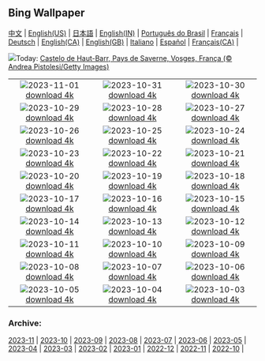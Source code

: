 ## Bing Wallpaper
[中文](README.md) |                     [English(US)](en-US.md) |                     [日本語](ja-JP.md) |                     [English(IN)](en-IN.md) |                     [Português do Brasil](pt-BR.md) |                     [Français](fr-FR.md) |                     [Deutsch](de-DE.md) |                     [English(CA)](en-CA.md) |                     [English(GB)](en-GB.md) |                     [Italiano](it-IT.md) |                     [Español](es-ES.md) |                     [Français(CA)](fr-CA.md) |                    

![](https://www.bing.com/th?id=OHR.HautBarr_PT-BR1136803227_UHD.jpg&w=1000)Today: [Castelo de Haut-Barr, Pays de Saverne, Vosges, França (© Andrea Pistolesi/Getty Images)](https://www.bing.com/th?id=OHR.HautBarr_PT-BR1136803227_UHD.jpg)

|      |      |      |
| :----: | :----: | :----: |
|![](https://www.bing.com/th?id=OHR.HalloweenPorchAI_PT-BR0951998014_UHD.jpg&pid=hp&w=384&h=216&rs=1&c=4)2023-11-01 [download 4k](https://www.bing.com/th?id=OHR.HalloweenPorchAI_PT-BR0951998014_UHD.jpg)|![](https://www.bing.com/th?id=OHR.AutumnRaven_PT-BR0746434304_UHD.jpg&pid=hp&w=384&h=216&rs=1&c=4)2023-10-31 [download 4k](https://www.bing.com/th?id=OHR.AutumnRaven_PT-BR0746434304_UHD.jpg)|![](https://www.bing.com/th?id=OHR.RoyalCabinet_PT-BR0309884502_UHD.jpg&pid=hp&w=384&h=216&rs=1&c=4)2023-10-30 [download 4k](https://www.bing.com/th?id=OHR.RoyalCabinet_PT-BR0309884502_UHD.jpg)|
|![](https://www.bing.com/th?id=OHR.FiveWinds_PT-BR9736426196_UHD.jpg&pid=hp&w=384&h=216&rs=1&c=4)2023-10-29 [download 4k](https://www.bing.com/th?id=OHR.FiveWinds_PT-BR9736426196_UHD.jpg)|![](https://www.bing.com/th?id=OHR.OldBridgeSkye_PT-BR9531632711_UHD.jpg&pid=hp&w=384&h=216&rs=1&c=4)2023-10-28 [download 4k](https://www.bing.com/th?id=OHR.OldBridgeSkye_PT-BR9531632711_UHD.jpg)|![](https://www.bing.com/th?id=OHR.ViennaAutumn_PT-BR1572205142_UHD.jpg&pid=hp&w=384&h=216&rs=1&c=4)2023-10-27 [download 4k](https://www.bing.com/th?id=OHR.ViennaAutumn_PT-BR1572205142_UHD.jpg)|
|![](https://www.bing.com/th?id=OHR.GrandStaircase_PT-BR9054021787_UHD.jpg&pid=hp&w=384&h=216&rs=1&c=4)2023-10-26 [download 4k](https://www.bing.com/th?id=OHR.GrandStaircase_PT-BR9054021787_UHD.jpg)|![](https://www.bing.com/th?id=OHR.FuzerCastle_PT-BR8679646534_UHD.jpg&pid=hp&w=384&h=216&rs=1&c=4)2023-10-25 [download 4k](https://www.bing.com/th?id=OHR.FuzerCastle_PT-BR8679646534_UHD.jpg)|![](https://www.bing.com/th?id=OHR.CapybaraAnimals_PT-BR8447005042_UHD.jpg&pid=hp&w=384&h=216&rs=1&c=4)2023-10-24 [download 4k](https://www.bing.com/th?id=OHR.CapybaraAnimals_PT-BR8447005042_UHD.jpg)|
|![](https://www.bing.com/th?id=OHR.AstoriaBridge_PT-BR7535453124_UHD.jpg&pid=hp&w=384&h=216&rs=1&c=4)2023-10-23 [download 4k](https://www.bing.com/th?id=OHR.AstoriaBridge_PT-BR7535453124_UHD.jpg)|![](https://www.bing.com/th?id=OHR.PersepolisRelief_PT-BR7243215080_UHD.jpg&pid=hp&w=384&h=216&rs=1&c=4)2023-10-22 [download 4k](https://www.bing.com/th?id=OHR.PersepolisRelief_PT-BR7243215080_UHD.jpg)|![](https://www.bing.com/th?id=OHR.PygmySloth_PT-BR7040912343_UHD.jpg&pid=hp&w=384&h=216&rs=1&c=4)2023-10-21 [download 4k](https://www.bing.com/th?id=OHR.PygmySloth_PT-BR7040912343_UHD.jpg)|
|![](https://www.bing.com/th?id=OHR.WaterLilyVietnam_PT-BR0091482904_UHD.jpg&pid=hp&w=384&h=216&rs=1&c=4)2023-10-20 [download 4k](https://www.bing.com/th?id=OHR.WaterLilyVietnam_PT-BR0091482904_UHD.jpg)|![](https://www.bing.com/th?id=OHR.KodiakAlaska_PT-BR9855101179_UHD.jpg&pid=hp&w=384&h=216&rs=1&c=4)2023-10-19 [download 4k](https://www.bing.com/th?id=OHR.KodiakAlaska_PT-BR9855101179_UHD.jpg)|![](https://www.bing.com/th?id=OHR.SpreadsheetDay_PT-BR9592083613_UHD.jpg&pid=hp&w=384&h=216&rs=1&c=4)2023-10-18 [download 4k](https://www.bing.com/th?id=OHR.SpreadsheetDay_PT-BR9592083613_UHD.jpg)|
|![](https://www.bing.com/th?id=OHR.GoldenEnchantments_PT-BR9264199227_UHD.jpg&pid=hp&w=384&h=216&rs=1&c=4)2023-10-17 [download 4k](https://www.bing.com/th?id=OHR.GoldenEnchantments_PT-BR9264199227_UHD.jpg)|![](https://www.bing.com/th?id=OHR.GentooJump_PT-BR8915637831_UHD.jpg&pid=hp&w=384&h=216&rs=1&c=4)2023-10-16 [download 4k](https://www.bing.com/th?id=OHR.GentooJump_PT-BR8915637831_UHD.jpg)|![](https://www.bing.com/th?id=OHR.RingEclipse_PT-BR8456160531_UHD.jpg&pid=hp&w=384&h=216&rs=1&c=4)2023-10-15 [download 4k](https://www.bing.com/th?id=OHR.RingEclipse_PT-BR8456160531_UHD.jpg)|
|![](https://www.bing.com/th?id=OHR.ViesteItaly_PT-BR8163447010_UHD.jpg&pid=hp&w=384&h=216&rs=1&c=4)2023-10-14 [download 4k](https://www.bing.com/th?id=OHR.ViesteItaly_PT-BR8163447010_UHD.jpg)|![](https://www.bing.com/th?id=OHR.BasilicaOfOurLadyAparecida_PT-BR7685662774_UHD.jpg&pid=hp&w=384&h=216&rs=1&c=4)2023-10-13 [download 4k](https://www.bing.com/th?id=OHR.BasilicaOfOurLadyAparecida_PT-BR7685662774_UHD.jpg)|![](https://www.bing.com/th?id=OHR.JohnDayFossil_PT-BR5921609845_UHD.jpg&pid=hp&w=384&h=216&rs=1&c=4)2023-10-12 [download 4k](https://www.bing.com/th?id=OHR.JohnDayFossil_PT-BR5921609845_UHD.jpg)|
|![](https://www.bing.com/th?id=OHR.SoprisSunrise_PT-BR5575727511_UHD.jpg&pid=hp&w=384&h=216&rs=1&c=4)2023-10-11 [download 4k](https://www.bing.com/th?id=OHR.SoprisSunrise_PT-BR5575727511_UHD.jpg)|![](https://www.bing.com/th?id=OHR.VeniceSkatePark_PT-BR5979346434_UHD.jpg&pid=hp&w=384&h=216&rs=1&c=4)2023-10-10 [download 4k](https://www.bing.com/th?id=OHR.VeniceSkatePark_PT-BR5979346434_UHD.jpg)|![](https://www.bing.com/th?id=OHR.OctoClam_PT-BR4797595929_UHD.jpg&pid=hp&w=384&h=216&rs=1&c=4)2023-10-09 [download 4k](https://www.bing.com/th?id=OHR.OctoClam_PT-BR4797595929_UHD.jpg)|
|![](https://www.bing.com/th?id=OHR.GrizzlyFalls_PT-BR4321491601_UHD.jpg&pid=hp&w=384&h=216&rs=1&c=4)2023-10-08 [download 4k](https://www.bing.com/th?id=OHR.GrizzlyFalls_PT-BR4321491601_UHD.jpg)|![](https://www.bing.com/th?id=OHR.TaughannockFalls_PT-BR3287209591_UHD.jpg&pid=hp&w=384&h=216&rs=1&c=4)2023-10-07 [download 4k](https://www.bing.com/th?id=OHR.TaughannockFalls_PT-BR3287209591_UHD.jpg)|![](https://www.bing.com/th?id=OHR.BrazilCanyon_PT-BR9855419270_UHD.jpg&pid=hp&w=384&h=216&rs=1&c=4)2023-10-06 [download 4k](https://www.bing.com/th?id=OHR.BrazilCanyon_PT-BR9855419270_UHD.jpg)|
|![](https://www.bing.com/th?id=OHR.TarantulaNebula_PT-BR8856801522_UHD.jpg&pid=hp&w=384&h=216&rs=1&c=4)2023-10-05 [download 4k](https://www.bing.com/th?id=OHR.TarantulaNebula_PT-BR8856801522_UHD.jpg)|![](https://www.bing.com/th?id=OHR.WhitsundaySwirl_PT-BR8520728356_UHD.jpg&pid=hp&w=384&h=216&rs=1&c=4)2023-10-04 [download 4k](https://www.bing.com/th?id=OHR.WhitsundaySwirl_PT-BR8520728356_UHD.jpg)|![](https://www.bing.com/th?id=OHR.VuittonFoundation_PT-BR8001158053_UHD.jpg&pid=hp&w=384&h=216&rs=1&c=4)2023-10-03 [download 4k](https://www.bing.com/th?id=OHR.VuittonFoundation_PT-BR8001158053_UHD.jpg)|


### Archive:
[2023-11](archive/pt-BR/202311/README.md) | [2023-10](archive/pt-BR/202310/README.md) | [2023-09](archive/pt-BR/202309/README.md) | [2023-08](archive/pt-BR/202308/README.md) | [2023-07](archive/pt-BR/202307/README.md) | [2023-06](archive/pt-BR/202306/README.md) | [2023-05](archive/pt-BR/202305/README.md) | [2023-04](archive/pt-BR/202304/README.md) | [2023-03](archive/pt-BR/202303/README.md) | [2023-02](archive/pt-BR/202302/README.md) | [2023-01](archive/pt-BR/202301/README.md) | [2022-12](archive/pt-BR/202212/README.md) | [2022-11](archive/pt-BR/202211/README.md) | [2022-10](archive/pt-BR/202210/README.md) | 